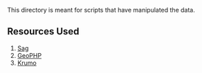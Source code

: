 This directory is meant for scripts that have manipulated the data.

## Resources Used

1. [Sag](http://www.saggingcouch.com/)
2. [GeoPHP](https://github.com/phayes/geoPHP)
3. [Krumo](http://krumo.sourceforge.net/)